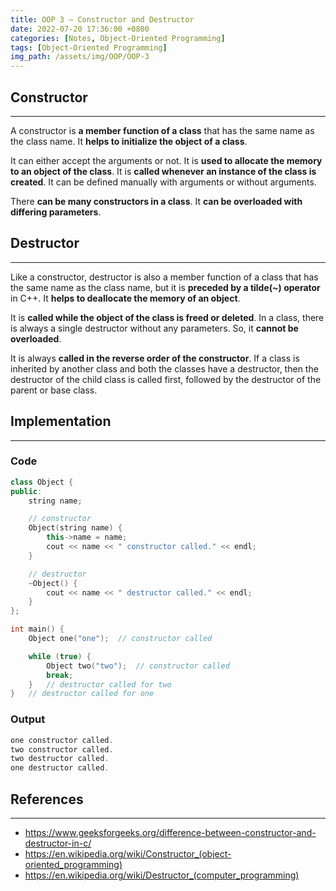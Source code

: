 ```yaml
---
title: OOP 3 — Constructor and Destructor
date: 2022-07-20 17:36:00 +0800
categories: [Notes, Object-Oriented Programming]
tags: [Object-Oriented Programming]
img_path: /assets/img/OOP/OOP-3
---
```


## **Constructor**

---

A constructor is **a member function of a class** that has the same name as the class name. It **helps to initialize the object of a class**.

It can either accept the arguments or not. It is **used to allocate the memory to an object of the class**. It is **called whenever an instance of the class is created**. It can be defined manually with arguments or without arguments.

There **can be many constructors in a class**. It **can be overloaded with differing parameters**.



## **Destructor**

---

Like a constructor, destructor is also a member function of a class that has the same name as the class name, but it is **preceded by a tilde(~) operator** in C++. It **helps to deallocate the memory of an object**.

It is **called while the object of the class is freed or deleted**. In a class, there is always a single destructor without any parameters. So, it **cannot be overloaded**. 

It is always **called in the reverse order of the constructor**. If a class is inherited by another class and both the classes have a destructor, then the destructor of the child class is called first, followed by the destructor of the parent or base class.



## **Implementation**

---

### **Code**

``` cpp
class Object {
public:
    string name;

    // constructor
    Object(string name) {
        this->name = name;
        cout << name << " constructor called." << endl;
    }

    // destructor
    ~Object() {
        cout << name << " destructor called." << endl;
    }
};

int main() {
    Object one("one");  // constructor called

    while (true) {
        Object two("two");  // constructor called
        break;
    }   // destructor called for two
}   // destructor called for one
```

### **Output**

``` cpp
one constructor called.
two constructor called.
two destructor called.
one destructor called.
```



## **References**

---

- <https://www.geeksforgeeks.org/difference-between-constructor-and-destructor-in-c/>
- <https://en.wikipedia.org/wiki/Constructor_(object-oriented_programming)>
- <https://en.wikipedia.org/wiki/Destructor_(computer_programming)>